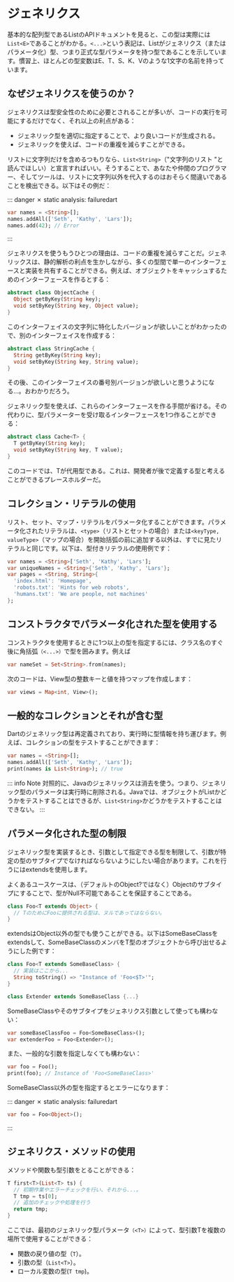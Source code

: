 # ジェネリクス

基本的な配列型であるListのAPIドキュメントを見ると、この型は実際には`List<E>`であることがわかる。`<...>`という表記は、Listがジェネリクス（またはパラメータ化）型、つまり正式な型パラメータを持つ型であることを示しています。慣習上、ほとんどの型変数はE、T、S、K、Vのような1文字の名前を持っています。

## なぜジェネリクスを使うのか？

ジェネリクスは型安全性のために必要とされることが多いが、コードの実行を可能にするだけでなく、それ以上の利点がある：

- ジェネリック型を適切に指定することで、より良いコードが生成される。
- ジェネリックを使えば、コードの重複を減らすことができる。

リストに文字列だけを含めるつもりなら、`List<String>`（"文字列のリスト "と読んでほしい）と宣言すればいい。そうすることで、あなたや仲間のプログラマー、そしてツールは、リストに文字列以外を代入するのはおそらく間違いであることを検出できる。以下はその例だ：

::: danger ✗ static analysis: failuredart
```dart
var names = <String>[];
names.addAll(['Seth', 'Kathy', 'Lars']);
names.add(42); // Error
```
:::

ジェネリクスを使うもうひとつの理由は、コードの重複を減らすことだ。ジェネリックスは、静的解析の利点を生かしながら、多くの型間で単一のインターフェースと実装を共有することができる。例えば、オブジェクトをキャッシュするためのインターフェースを作るとする：

```dart
abstract class ObjectCache {
  Object getByKey(String key);
  void setByKey(String key, Object value);
}
```

このインターフェイスの文字列に特化したバージョンが欲しいことがわかったので、別のインターフェイスを作成する：

```dart
abstract class StringCache {
  String getByKey(String key);
  void setByKey(String key, String value);
}
```

その後、このインターフェイスの番号別バージョンが欲しいと思うようになる...。おわかりだろう。

ジェネリック型を使えば、これらのインターフェースを作る手間が省ける。その代わりに、型パラメーターを受け取るインターフェースを1つ作ることができる：

```dart
abstract class Cache<T> {
  T getByKey(String key);
  void setByKey(String key, T value);
}
```

このコードでは、Tが代用型である。これは、開発者が後で定義する型と考えることができるプレースホルダーだ。

## コレクション・リテラルの使用

リスト、セット、マップ・リテラルをパラメータ化することができます。パラメータ化されたリテラルは、`<type>`（リストとセットの場合）または`<keyType, valueType>`（マップの場合）を開始括弧の前に追加する以外は、すでに見たリテラルと同じです。以下は、型付きリテラルの使用例です：

```dart
var names = <String>['Seth', 'Kathy', 'Lars'];
var uniqueNames = <String>{'Seth', 'Kathy', 'Lars'};
var pages = <String, String>{
  'index.html': 'Homepage',
  'robots.txt': 'Hints for web robots',
  'humans.txt': 'We are people, not machines'
};
```

## コンストラクタでパラメータ化された型を使用する

コンストラクタを使用するときに1つ以上の型を指定するには、クラス名のすぐ後に角括弧`（<...>）`で型を囲みます。例えば

```dart
var nameSet = Set<String>.from(names);
```

次のコードは、View型の整数キーと値を持つマップを作成します：

```dart
var views = Map<int, View>();
```

## 一般的なコレクションとそれが含む型

Dartのジェネリック型は再定義されており、実行時に型情報を持ち運びます。例えば、コレクションの型をテストすることができます：

```dart
var names = <String>[];
names.addAll(['Seth', 'Kathy', 'Lars']);
print(names is List<String>); // true
```

::: info Note
対照的に、Javaのジェネリックスは消去を使う。つまり、ジェネリック型のパラメータは実行時に削除される。Javaでは、オブジェクトがListかどうかをテストすることはできるが、`List<String>`かどうかをテストすることはできない。
:::

## パラメータ化された型の制限

ジェネリック型を実装するとき、引数として指定できる型を制限して、引数が特定の型のサブタイプでなければならないようにしたい場合があります。これを行うにはextendsを使用します。

よくあるユースケースは、（デフォルトのObject?ではなく）Objectのサブタイプにすることで、型がNull不可能であることを保証することである。

```dart
class Foo<T extends Object> {
  // TのためにFooに提供される型は、ヌルであってはならない。
}
```

extendsはObject以外の型でも使うことができる。以下はSomeBaseClassをextendsして、SomeBaseClassのメンバをT型のオブジェクトから呼び出せるようにした例です：

```dart
class Foo<T extends SomeBaseClass> {
  // 実装はここから...
  String toString() => "Instance of 'Foo<$T>'";
}

class Extender extends SomeBaseClass {...}
```

SomeBaseClassやそのサブタイプをジェネリクス引数として使っても構わない：

```dart
var someBaseClassFoo = Foo<SomeBaseClass>();
var extenderFoo = Foo<Extender>();
```

また、一般的な引数を指定しなくても構わない：

```dart
var foo = Foo();
print(foo); // Instance of 'Foo<SomeBaseClass>'
```

SomeBaseClass以外の型を指定するとエラーになります：

::: danger ✗ static analysis: failuredart
```dart
var foo = Foo<Object>();
```
:::

## ジェネリクス・メソッドの使用

メソッドや関数も型引数をとることができる：

```dart
T first<T>(List<T> ts) {
  // 初期作業やエラーチェックを行い、それから...。
  T tmp = ts[0];
  // 追加のチェックや処理を行う
  return tmp;
}
```

ここでは、最初のジェネリック型パラメータ`（<T>）`によって、型引数Tを複数の場所で使用することができる：

- 関数の戻り値の型（`T`）。
- 引数の型（`List<T>`）。
- ローカル変数の型(`T tmp`)。